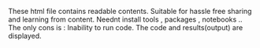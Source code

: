 These html file contains readable contents.
Suitable for hassle free sharing and learning from content. 
Neednt install tools , packages , notebooks ..
The only cons is : Inability to run code. The code and  results(output) are displayed. 


